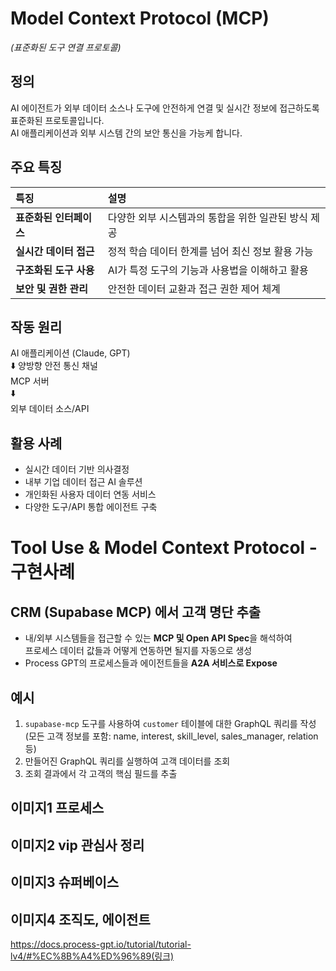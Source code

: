 # Model Context Protocol (MCP)  
*(표준화된 도구 연결 프로토콜)*

## 정의
AI 에이전트가 외부 데이터 소스나 도구에 안전하게 연결 및 실시간 정보에 접근하도록 표준화된 프로토콜입니다.  
AI 애플리케이션과 외부 시스템 간의 보안 통신을 가능케 합니다.

## 주요 특징
| 특징 | 설명 |
| :--- | :--- |
| **표준화된 인터페이스** | 다양한 외부 시스템과의 통합을 위한 일관된 방식 제공 |
| **실시간 데이터 접근** | 정적 학습 데이터 한계를 넘어 최신 정보 활용 가능 |
| **구조화된 도구 사용** | AI가 특정 도구의 기능과 사용법을 이해하고 활용 |
| **보안 및 권한 관리** | 안전한 데이터 교환과 접근 권한 제어 체계 |

## 작동 원리
AI 애플리케이션 (Claude, GPT)  
⬇️ 양방향 안전 통신 채널  
MCP 서버  
⬇️  
외부 데이터 소스/API  

## 활용 사례
- 실시간 데이터 기반 의사결정  
- 내부 기업 데이터 접근 AI 솔루션  
- 개인화된 사용자 데이터 연동 서비스  
- 다양한 도구/API 통합 에이전트 구축  

# Tool Use & Model Context Protocol - 구현사례

## CRM (Supabase MCP) 에서 고객 명단 추출

- 내/외부 시스템들을 접근할 수 있는 **MCP 및 Open API Spec**을 해석하여  
  프로세스 데이터 값들과 어떻게 연동하면 될지를 자동으로 생성
- Process GPT의 프로세스들과 에이전트들을 **A2A 서비스로 Expose**

## 예시
1. `supabase-mcp` 도구를 사용하여 `customer` 테이블에 대한 GraphQL 쿼리를 작성  
   (모든 고객 정보를 포함: name, interest, skill_level, sales_manager, relation 등)
2. 만들어진 GraphQL 쿼리를 실행하여 고객 데이터를 조회  
3. 조회 결과에서 각 고객의 핵심 필드를 추출  

## 이미지1 프로세스

## 이미지2  vip 관심사 정리

## 이미지3  슈퍼베이스

## 이미지4  조직도, 에이전트

https://docs.process-gpt.io/tutorial/tutorial-lv4/#%EC%8B%A4%ED%96%89(링크)